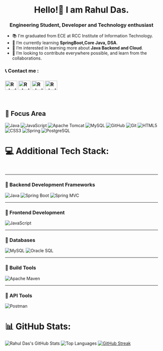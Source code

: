 <h1 align="center">Hello!👋 I am Rahul Das.</h1>
<h3 align="center">Engineering Student, Developer and Technology enthusiast</h3>


<!-- <p align="left"> <img src="https://komarev.com/ghpvc/?username=Sscuber03&label=Profile%20views&style=for-the-badge" alt="Sscuber03" /> </p> -->

- 📚 I'm graduated from ECE at RCC Institute of Information Technology.
- 🌱 I’m currently learning **SpringBoot,Core Java, DSA**.
- 👀 I’m interested in learning more about **Java Backend and Cloud**.
- 💞️ I’m looking to contribute everywhere possible, and learn from the collaborations.


<h3 align="left">📞  Contact me : <h3>
<p align="left">


<a href="https://www.linkedin.com/in/rahuldas04/" target="blank"><img align="center" src="https://raw.githubusercontent.com/rahuldkjain/github-profile-readme-generator/master/src/images/icons/Social/linked-in-alt.svg" alt="Rahul_Das" height="30" width="40" /></a>
<a href="https://www.hackerrank.com/profile/rd09536" target="blank"><img align="center" src="https://raw.githubusercontent.com/rahuldkjain/github-profile-readme-generator/master/src/images/icons/Social/hackerrank.svg" alt="Rahul_Das" height="30" width="40" /></a>
<a href="https://www.instagram.com/debuginc0de/?hl=en" target="blank"><img align="center" src="https://raw.githubusercontent.com/rahuldkjain/github-profile-readme-generator/master/src/images/icons/Social/instagram.svg" alt="Rahul_Das" height="30" width="40" /></a>
<a href="https://www.facebook.com/profile.php?id=100050157346903" target="blank"><img align="center" src="https://raw.githubusercontent.com/rahuldkjain/github-profile-readme-generator/master/src/images/icons/Social/facebook.svg" alt="Rahul_Das" height="30" width="40" /></a>

</p>
<br>


## 🔧 Focus Area 
![Java](https://img.shields.io/badge/java-%23ED8B00.svg?style=for-the-badge&logo=openjdk&logoColor=white) ![JavaScript](https://img.shields.io/badge/javascript-%23323330.svg?style=for-the-badge&logo=javascript&logoColor=%23F7DF1E)  ![Apache Tomcat](https://img.shields.io/badge/apache%20tomcat-%23F8DC75.svg?style=for-the-badge&logo=apache-tomcat&logoColor=black) ![MySQL](https://img.shields.io/badge/mysql-4479A1.svg?style=for-the-badge&logo=mysql&logoColor=white)  ![GitHub](https://img.shields.io/badge/github-%23121011.svg?style=for-the-badge&logo=github&logoColor=white)  ![Git](https://img.shields.io/badge/git-%23F05033.svg?style=for-the-badge&logo=git&logoColor=white)  ![HTML5](https://img.shields.io/badge/html5-%23E34F26.svg?style=for-the-badge&logo=html5&logoColor=white) ![CSS3](https://img.shields.io/badge/css3-%231572B6.svg?style=for-the-badge&logo=css3&logoColor=white)  ![Spring](https://img.shields.io/badge/spring-%236DB33F.svg?style=for-the-badge&logo=spring&logoColor=white)
![PostgreSQL](https://img.shields.io/badge/PostgreSQL-16-4169E1?style=for-the-badge&logo=postgresql&logoColor=white)


# 💻 Additional Tech Stack:
<br>

----

### 🔹 Backend Development Frameworks
![Java](https://img.shields.io/badge/Java-8-007396?style=for-the-badge&logo=java)
![Spring Boot](https://img.shields.io/badge/Spring%20Boot-3.3.5-6DB33F?style=for-the-badge&logo=springboot)
![Spring MVC](https://img.shields.io/badge/Spring%20MVC-Framework-6DB33F?style=for-the-badge&logo=spring)

---


### 🔹 Frontend Development
![JavaScript](https://img.shields.io/badge/JavaScript-ES2024-F7DF1E?style=for-the-badge&logo=javascript&logoColor=black)


---

### 🔹 Databases

![MySQL](https://img.shields.io/badge/MySQL-8.0-4479A1?style=for-the-badge&logo=mysql&logoColor=white)
![Oracle SQL](https://img.shields.io/badge/Oracle-19c-F80000?style=for-the-badge&logo=oracle&logoColor=white)

---

### 🔹 Build Tools
![Apache Maven](https://img.shields.io/badge/Maven-3.9.6-C71A36?style=for-the-badge&logo=apachemaven&logoColor=white)

---

### 🔹 API Tools
![Postman](https://img.shields.io/badge/Postman-API%20Testing-FF6C37?style=for-the-badge&logo=postman&logoColor=white)


# 📊 GitHub Stats:


![Rahul Das's GitHub Stats](https://github-readme-stats.vercel.app/api?username=debuginc0de&show_icons=true&theme=gruvbox)
![Top Languages](https://github-readme-stats.vercel.app/api/top-langs/?username=debuginc0de&layout=compact&theme=gruvbox)
[![GitHub Streak](https://streak-stats.demolab.com?user=debuginc0de&theme=gruvbox)](https://git.io/streak-stats)
